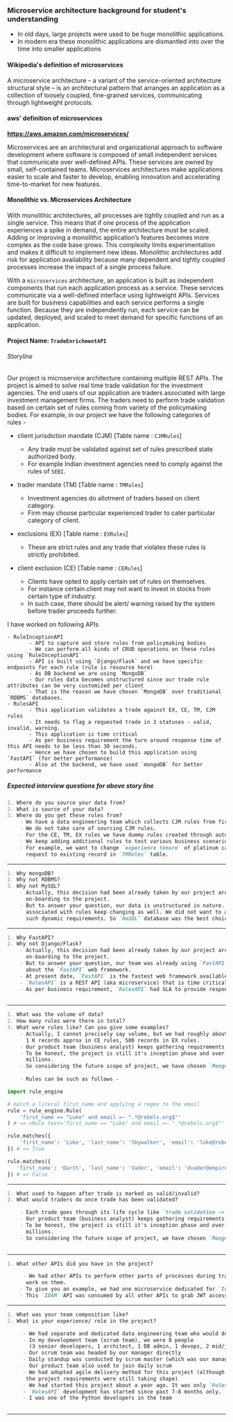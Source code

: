 ### Microservice architecture background for student's understanding

- In old days, large projects were used to be huge monolithic applications. 
- In modern era these monolithic applications are dismantled into over the time into smaller applications



#### Wikipedia's definition of microservices

A microservice architecture – a variant of the service-oriented architecture structural style – is an architectural 
pattern that arranges an application as a collection of loosely coupled, fine-grained services, communicating through
lightweight protocols.


#### aws' definition of microservices

**https://aws.amazon.com/microservices/**

Microservices are an architectural and organizational approach to software development where software is composed of
small independent services that communicate over well-defined APIs. These services are owned by small, self-contained 
teams.
Microservices architectures make applications easier to scale and faster to develop, enabling innovation and 
accelerating time-to-market for new features.


#### Monolithic vs. Microservices Architecture

With monolithic architectures, all processes are tightly coupled and run as a single service. This means that if one
process of the application experiences a spike in demand, the entire architecture must be scaled. Adding or improving a
monolithic application’s features becomes more complex as the code base grows. This complexity limits experimentation
and makes it difficult to implement new ideas. Monolithic architectures add risk for application availability because
many dependent and tightly coupled processes increase the impact of a single process failure.

With a `microservices` architecture, an application is built as independent components that run each application process
as a service. These services communicate via a well-defined interface using lightweight APIs. Services are built for
business capabilities and each service performs a single function. Because they are independently run, each service can
be updated, deployed, and scaled to meet demand for specific functions of an application.

#### Project Name: `TradeEnrichmentAPI`

###### Storyline

Our project is microservice architecture containing multiple REST APIs. The project is aimed to solve real time trade
validation for the investment agencies. The end users of our application are traders associated with large investment
management firms. The traders need to perform trade validation based on certain set of rules coming from variety of the
policymaking bodies. For example, in our project we have the following categories of rules -

- client jurisdiction mandate (CJM)  [Table name : `CJMRules`]

  - Any trade must be validated against set of rules prescribed state authorized body.
  - For example Indian investment agencies need to comply against the rules of `SEBI`.
  
- trader mandate (TM)  [Table name : `TMRules`]

  - Investment agencies do allotment of traders based on client category. 
  - Firm may choose particular experienced trader to cater particular category of client.

- exclusions (EX)  [Table name : `EXRules`]

    - These are strict rules and any trade that violates these rules is strictly prohibited.
  
- client exclusion (CE)  [Table name : `CERules`]

    - Clients have opted to apply certain set of rules on themselves.
    - For instance certain client may not want to invest in stocks from certain type of industry.
    - In such case, there should be alert/ warning raised by the system before trader proceeds further.

I have worked on following APIs

    - RuleInceptionAPI
           - API to capture and store rules from policymaking bodies
           - We can perform all kinds of CRUD operations on these rules using `RuleInceptionAPI`
           - API is built using `Django/Flask` and we have specific endpoints for each rule (rule is resource here)
           - As DB backend we are using `MongoDB` 
           - Our rules data becomes unstructured since our trade rule attributes can be very customized per client
           - That is the reason we have chosen `MongoDB` over traditional `RDBMS` databases.
    - RulesAPI
           - This application validates a trade against EX, CE, TM, CJM rules
           - It needs to flag a requested trade in 3 statuses - valid, invalid, warning.
           - This application is time critical
           - As per business requirement the turn around response time of this API needs to be less than 30 seconds.
           - Hence we have chosen to build this application using `FastAPI` (for better performance)
           - Also at the backend, we have used `mongoDB` for better performance


##### Expected interview questions for above story line

```markdown
1. Where do you source your data from? 
2. What is source of your data?
3. Where do you get these rules from?
    - We have a data engineering team which collects CJM rules from firm's central knowledge base.
    - We do not take care of sourcing CJM rules.
    - For the CE, TM, EX rules we have dummy rules created through automation scripts.
    - We keep adding additional rules to test various business scenarios via our `rules-inception API`.
    - For example, we want to change `experience tenure` of platinum category trader. We can do so by sending a PATCH 
      request to existing record in `TMRules` table.
```
-------------------------------------------------------------------------------------
```markdown
1. Why mongoDB?
2. Why not RDBMS?
3. Why not MySQL?
    - Actually, this decision had been already taken by our project architect and other senior colleagues before me 
      on-boarding to the project.
    - But to answer your question, our data is unstructured in nature. Policies keep changing and so the attributes 
      associated with rules keep changing as well. We did not want to adhere to certain structure of rules because of 
      such dynamic requirements. So `NoSQL` database was the best choice for us. We opted `mongoDB`.

```
-------------------------------------------------------------------------------------

```markdown
1. Why FastAPI?
2. Why not Django/Flask?
    - Actually, this decision had been already taken by our project architect and other senior colleagues before me 
      on-boarding to the project.
    - But to answer your question, our team was already using `FastAPI` for other APIs. So there was in house knowledge
      about the `FastAPI` web framework.
    - At present date, `FastAPI` is the fastest web framework available in Python web framework ecosystem.
    - `RulesAPI` is a REST API (aka microservice) that is time critical
    - As per business requirement, `RulesAPI` had SLA to provide response in 30 seconds (SLA = Service Level Agreement)
    
```
--------------------------------------------------------------------------------------

```markdown
1. What was the volume of data?
2. How many rules were there in total?
3. What were rules like? Can you give some examples?
    - Actually, I cannot precisely say volume, but we had roughly about 30K records approx in CJM rules,
      1 K records approx in CE rules, 500 records in EX rules.
    - Our product team (business analyst) keeps gathering requirements and new set of rules.  
    - To be honest, the project is still it's inception phase and over the time the volume of rules would surely be in
      millions.
    - So considering the future scope of project, we have chosen `MongoDB` to store the rules.  
    
    - Rules can be such as follows -
```
```python
import rule_engine

# match a literal first name and applying a regex to the email
rule = rule_engine.Rule(
    'first_name == "Luke" and email =~ ".*@rebels.org$"'
) # => <Rule text='first_name == "Luke" and email =~ ".*@rebels.org$"' >

rule.matches({
    'first_name': 'Luke', 'last_name': 'Skywalker', 'email': 'luke@rebels.org'
}) # => True

rule.matches({
   'first_name': 'Darth', 'last_name': 'Vader', 'email': 'dvader@empire.net'
}) # => False
```

--------------------------------------------------------------------------------------

```markdown
1. What used to happen after trade is marked as valid/invalid?
2. What would traders do once trade has been validated?

    - Each trade goes through its life cycle like `trade validation -> actual trade -> post trade audit` etc.
    - Our product team (business analyst) keeps gathering requirements and new set of rules.  
    - To be honest, the project is still it's inception phase and over the time the volume of rules would surely be in
      millions.
    - So considering the future scope of project, we have chosen `MongoDB` to store the rules
    
```

--------------------------------------------------------------------------------------

```markdown
1. What other APIs did you have in the project?

     - We had other APIs to perform other parts of processes during trade lifecycle, but I did not get opportunity to 
      work on them.
    - To give you an example, we had one microservice dedicated for `Identity and Access Management` (`IDAM`)
    - This `IDAM` API was consumed by all other APIs to grab JWT access token

```


--------------------------------------------------------------------------------------

```markdown
1. What was your team composition like?
2. What is your experience/ role in the project?

     - We had separate and dedicated data engineering team who would do data sourcing part for us
     - In my development team (scrum team), we were 8 people 
       (3 senior developers, 1 architect, 1 DB admin, 1 devops, 2 mid/junior developer ).
     - Our scrum team was headed by our manager directly
     - Daily standup was conducted by scrum master (which was our manager himself)
     - Our product team also used to join daily scrum
     - We had adopted agile delivery method for this project (although not all agile metrics were strictly followed as 
      the project requirements were still taking shape)
     - We had started this project about a year ago. It was only `RulesInceptionAPI` for the first 6 months.
     - `RulesAPI` development has started since past 7-8 months only.
     - I was one of the Python developers in the team
     
```

--------------------------------------------------------------------------------------
